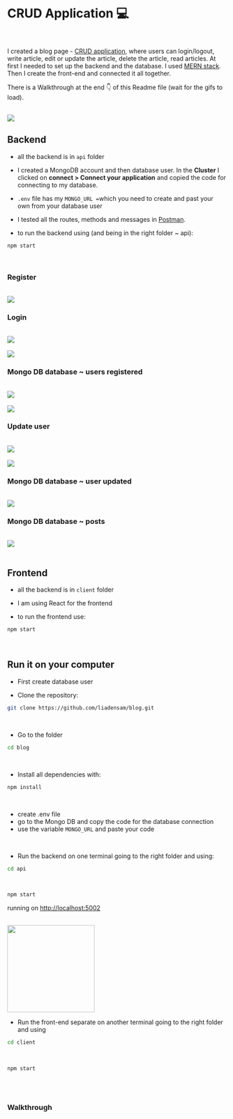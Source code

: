 # CRUD Application 💻

<br>

I created a blog page - [CRUD application](https://budibase.com/blog/crud-app/), where users can login/logout, write article, edit or update the article, delete the article, read articles. At first I needed to set up the backend and the database. I used [MERN stack](https://www.mongodb.com/mern-stack). Then I create the front-end and connected it all together.

There is a Walkthrough at the end 👇 of this Readme file (wait for the gifs to load).

<br>

<img src="/assets/blog-home.png">

<br>

## Backend

- all the backend is in `api` folder

- I created a MongoDB account and then database user. In the **Cluster** I clicked on **connect > Connect your application** and copied the code for connecting to my database.

- `.env` file has my `MONGO_URL =`which you need to create and past your own from your database user

- I tested all the routes, methods and messages in [Postman](https://www.postman.com/).

- to run the backend using (and being in the right folder ~ api):

```sh
npm start
```

<br>

### Register

<br>

<img src="/assets/register.png">

<br>


### Login

<br>

<img src="/assets/sucess-login.png">

<br>

<br>

<img src="/assets/wrong-login.png">

<br>


### Mongo DB database ~ users registered

<br>

<img src="/assets/database-user.png">

<br>

<br>

<img src="/assets/users-database.png">

<br>


### Update user

<br>

<img src="/assets/update-user.png">

<br>

<br>

<img src="/assets/user-update-own.png">

<br>


### Mongo DB database ~ user updated

<br>

<img src="/assets/database-updated-user.png">

<br>

### Mongo DB database ~ posts

<br>

<img src="/assets/posts-database.png">

<br>

<br>


## Frontend

- all the backend is in `client` folder

- I am using React for the frontend

- to run the frontend use:

```sh
npm start
```

<br>


## Run it on your computer

- First create database user

- Clone the repository:


```sh
git clone https://github.com/liadensam/blog.git
```

<br>

- Go to the folder


```sh
cd blog
```

<br>

- Install all dependencies with:

```sh
npm install
```

<br>

- create .env file
- go to the Mongo DB and copy the code for the database connection
- use the variable `MONGO_URL` and paste your code

<br>

- Run the backend on one terminal going to the right folder and using:


```sh
cd api
```

<br>


```sh
npm start
```

running on [http://localhost:5002](http://localhost:5002)


<br>

<img src="/assets/mongo-backend-connect.png" width="200">

<br>



- Run the front-end separate on another terminal going to the right folder and using


```sh
cd client
```

<br>

```sh
npm start
```

<br>

<br>


### Walkthrough

<br>



<br>



